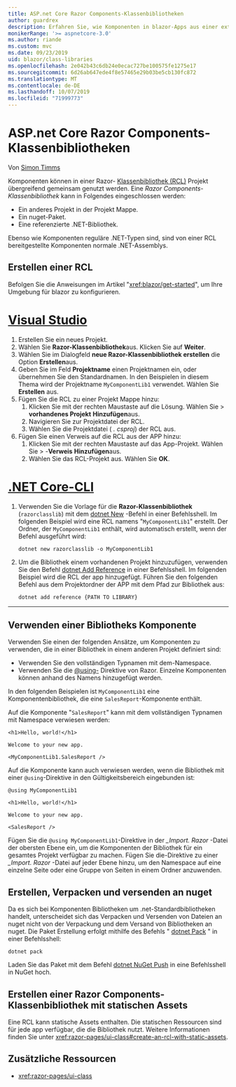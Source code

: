 ```yaml
---
title: ASP.net Core Razor Components-Klassenbibliotheken
author: guardrex
description: Erfahren Sie, wie Komponenten in blazor-Apps aus einer externen Komponentenbibliothek eingeschlossen werden können.
monikerRange: '>= aspnetcore-3.0'
ms.author: riande
ms.custom: mvc
ms.date: 09/23/2019
uid: blazor/class-libraries
ms.openlocfilehash: 2e042b43c6db24e0ecac727be100575fe1275e17
ms.sourcegitcommit: 6d26ab647ede4f8e57465e29b03be5cb130fc872
ms.translationtype: MT
ms.contentlocale: de-DE
ms.lasthandoff: 10/07/2019
ms.locfileid: "71999773"
---
```

# <a name="aspnet-core-razor-components-class-libraries"></a>ASP.net Core Razor Components-Klassenbibliotheken

Von [Simon Timms](https://github.com/stimms)

Komponenten können in einer Razor- [Klassenbibliothek (RCL)](xref:razor-pages/ui-class) Projekt übergreifend gemeinsam genutzt werden. Eine *Razor Components-Klassenbibliothek* kann in Folgendes eingeschlossen werden:

* Ein anderes Projekt in der Projekt Mappe.
* Ein nuget-Paket.
* Eine referenzierte .NET-Bibliothek.

Ebenso wie Komponenten reguläre .NET-Typen sind, sind von einer RCL bereitgestellte Komponenten normale .NET-Assemblys.

## <a name="create-an-rcl"></a>Erstellen einer RCL

Befolgen Sie die Anweisungen im Artikel "<xref:blazor/get-started>", um Ihre Umgebung für blazor zu konfigurieren.

# <a name="visual-studiotabvisual-studio"></a>[Visual Studio](#tab/visual-studio)

1. Erstellen Sie ein neues Projekt.
1. Wählen Sie **Razor-Klassenbibliothek**aus. Klicken Sie auf **Weiter**.
1. Wählen Sie im Dialogfeld **neue Razor-Klassenbibliothek erstellen** die Option **Erstellen**aus.
1. Geben Sie im Feld **Projektname** einen Projektnamen ein, oder übernehmen Sie den Standardnamen. In den Beispielen in diesem Thema wird der Projektname `MyComponentLib1` verwendet. Wählen Sie **Erstellen** aus.
1. Fügen Sie die RCL zu einer Projekt Mappe hinzu:
   1. Klicken Sie mit der rechten Maustaste auf die Lösung. Wählen Sie  > **vorhandenes Projekt** **Hinzufügen**aus.
   1. Navigieren Sie zur Projektdatei der RCL.
   1. Wählen Sie die Projektdatei ( *. csproj*) der RCL aus.
1. Fügen Sie einen Verweis auf die RCL aus der APP hinzu:
   1. Klicken Sie mit der rechten Maustaste auf das App-Projekt. Wählen Sie  > -**Verweis** **Hinzufügen**aus.
   1. Wählen Sie das RCL-Projekt aus. Wählen Sie **OK**.

# <a name="net-core-clitabnetcore-cli"></a>[.NET Core-CLI](#tab/netcore-cli)

1. Verwenden Sie die Vorlage für die **Razor-Klassenbibliothek** (`razorclasslib`) mit dem [dotnet New](/dotnet/core/tools/dotnet-new) -Befehl in einer Befehlsshell. Im folgenden Beispiel wird eine RCL namens "`MyComponentLib1`" erstellt. Der Ordner, der `MyComponentLib1` enthält, wird automatisch erstellt, wenn der Befehl ausgeführt wird:

   ```dotnetcli
   dotnet new razorclasslib -o MyComponentLib1
   ```

1. Um die Bibliothek einem vorhandenen Projekt hinzuzufügen, verwenden Sie den Befehl [dotnet Add Reference](/dotnet/core/tools/dotnet-add-reference) in einer Befehlsshell. Im folgenden Beispiel wird die RCL der app hinzugefügt. Führen Sie den folgenden Befehl aus dem Projektordner der APP mit dem Pfad zur Bibliothek aus:

   ```dotnetcli
   dotnet add reference {PATH TO LIBRARY}
   ```

---

## <a name="consume-a-library-component"></a>Verwenden einer Bibliotheks Komponente

Verwenden Sie einen der folgenden Ansätze, um Komponenten zu verwenden, die in einer Bibliothek in einem anderen Projekt definiert sind:

* Verwenden Sie den vollständigen Typnamen mit dem-Namespace.
* Verwenden Sie die [\@using-](xref:mvc/views/razor#using) Direktive von Razor. Einzelne Komponenten können anhand des Namens hinzugefügt werden.

In den folgenden Beispielen ist `MyComponentLib1` eine Komponentenbibliothek, die eine `SalesReport`-Komponente enthält.

Auf die Komponente "`SalesReport`" kann mit dem vollständigen Typnamen mit Namespace verwiesen werden:

```cshtml
<h1>Hello, world!</h1>

Welcome to your new app.

<MyComponentLib1.SalesReport />
```

Auf die Komponente kann auch verwiesen werden, wenn die Bibliothek mit einer `@using`-Direktive in den Gültigkeitsbereich eingebunden ist:

```cshtml
@using MyComponentLib1

<h1>Hello, world!</h1>

Welcome to your new app.

<SalesReport />
```

Fügen Sie die `@using MyComponentLib1`-Direktive in der *_Import. Razor* -Datei der obersten Ebene ein, um die Komponenten der Bibliothek für ein gesamtes Projekt verfügbar zu machen. Fügen Sie die-Direktive zu einer *_Import. Razor* -Datei auf jeder Ebene hinzu, um den Namespace auf eine einzelne Seite oder eine Gruppe von Seiten in einem Ordner anzuwenden.

## <a name="build-pack-and-ship-to-nuget"></a>Erstellen, Verpacken und versenden an nuget

Da es sich bei Komponenten Bibliotheken um .net-Standardbibliotheken handelt, unterscheidet sich das Verpacken und Versenden von Dateien an nuget nicht von der Verpackung und dem Versand von Bibliotheken an nuget. Die Paket Erstellung erfolgt mithilfe des Befehls " [dotnet Pack](/dotnet/core/tools/dotnet-pack) " in einer Befehlsshell:

```dotnetcli
dotnet pack
```

Laden Sie das Paket mit dem Befehl [dotnet NuGet Push](/dotnet/core/tools/dotnet-nuget-push) in eine Befehlsshell in NuGet hoch.

## <a name="create-a-razor-components-class-library-with-static-assets"></a>Erstellen einer Razor Components-Klassenbibliothek mit statischen Assets

Eine RCL kann statische Assets enthalten. Die statischen Ressourcen sind für jede app verfügbar, die die Bibliothek nutzt. Weitere Informationen finden Sie unter <xref:razor-pages/ui-class#create-an-rcl-with-static-assets>.

## <a name="additional-resources"></a>Zusätzliche Ressourcen

* <xref:razor-pages/ui-class>
